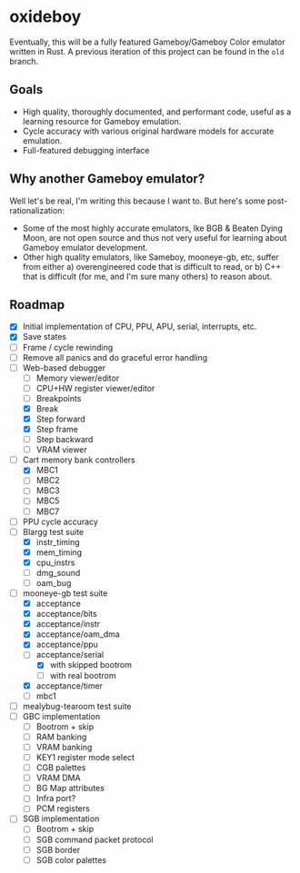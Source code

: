 # oxideboy

Eventually, this will be a fully featured Gameboy/Gameboy Color emulator written in Rust. A previous iteration of this project can be found in the `old` branch.

## Goals

 * High quality, thoroughly documented, and performant code, useful as a learning resource for Gameboy emulation.
 * Cycle accuracy with various original hardware models for accurate emulation.
 * Full-featured debugging interface

## Why another Gameboy emulator?

Well let's be real, I'm writing this because I want to. But here's some post-rationalization:

 * Some of the most highly accurate emulators, lke BGB & Beaten Dying Moon, are not open source and thus not very useful for learning about Gameboy emulator development.
 * Other high quality emulators, like Sameboy, mooneye-gb, etc, suffer from either a) overengineered code that is difficult to read, or b) C++ that is difficult (for me, and I'm sure many others) to reason about.

## Roadmap

- [x] Initial implementation of CPU, PPU, APU, serial, interrupts, etc.
- [x] Save states
- [ ] Frame / cycle rewinding
- [ ] Remove all panics and do graceful error handling
- [ ] Web-based debugger
  - [ ] Memory viewer/editor
  - [ ] CPU+HW register viewer/editor
  - [ ] Breakpoints
  - [x] Break
  - [x] Step forward
  - [x] Step frame
  - [ ] Step backward
  - [ ] VRAM viewer
- [ ] Cart memory bank controllers
  - [x] MBC1
  - [ ] MBC2
  - [ ] MBC3
  - [ ] MBC5
  - [ ] MBC7
- [ ] PPU cycle accuracy
- [ ] Blargg test suite
  - [x] instr_timing
  - [x] mem_timing
  - [x] cpu_instrs
  - [ ] dmg_sound
  - [ ] oam_bug
- [ ] mooneye-gb test suite
  - [x] acceptance
  - [x] acceptance/bits
  - [x] acceptance/instr
  - [x] acceptance/oam_dma
  - [x] acceptance/ppu
  - [ ] acceptance/serial
    - [x] with skipped bootrom
    - [ ] with real bootrom
  - [x] acceptance/timer
  - [ ] mbc1
- [ ] mealybug-tearoom test suite
- [ ] GBC implementation
  - [ ] Bootrom + skip
  - [ ] RAM banking
  - [ ] VRAM banking
  - [ ] KEY1 register mode select
  - [ ] CGB palettes
  - [ ] VRAM DMA
  - [ ] BG Map attributes
  - [ ] Infra port?
  - [ ] PCM registers
- [ ] SGB implementation
  - [ ] Bootrom + skip
  - [ ] SGB command packet protocol
  - [ ] SGB border
  - [ ] SGB color palettes
